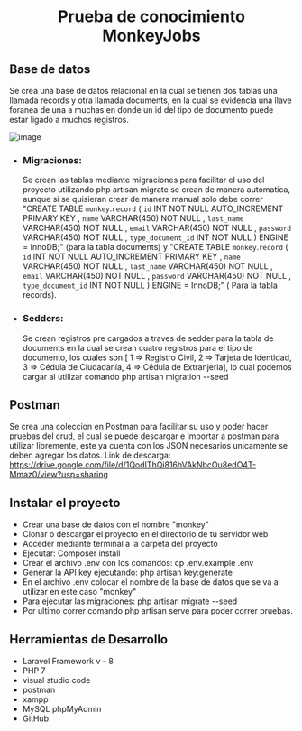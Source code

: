 # <p align="center">Prueba de conocimiento MonkeyJobs</p>

## Base de datos

Se crea una base de datos relacional en la cual se tienen dos tablas una llamada records y otra llamada documents, en la cual se evidencia una llave foranea de una a muchas en donde un id del tipo de documento puede estar ligado a muchos registros.

![image](https://github.com/sergiodaza97/Monkey_Crud/assets/79348915/e0296200-e37b-4b3d-a4cf-97bcc90e8dc8)

 - ### Migraciones: 
    Se crean las tablas mediante migraciones para facilitar el uso del proyecto utilizando php artisan migrate se crean de manera         automatica, aunque si se quisieran crear de manera manual solo debe correr "CREATE TABLE `monkey`.`record` ( `id` INT NOT NULL AUTO_INCREMENT PRIMARY KEY , `name` VARCHAR(450) NOT NULL , `last_name` VARCHAR(450) NOT NULL , `email` VARCHAR(450) NOT NULL , `password` VARCHAR(450) NOT NULL , `type_document_id` INT NOT NULL ) ENGINE = InnoDB;" (para la tabla documents) y "CREATE TABLE `monkey`.`record` ( `id` INT NOT NULL AUTO_INCREMENT PRIMARY KEY , `name` VARCHAR(450) NOT NULL , `last_name` VARCHAR(450) NOT NULL , `email` VARCHAR(450) NOT NULL , `password` VARCHAR(450) NOT NULL , `type_document_id` INT NOT NULL ) ENGINE = InnoDB;" ( Para la tabla records).
 - ### Sedders: 
    Se crean registros pre cargados a traves de sedder para la tabla de documents en la cual se crean cuatro registros para el tipo de documento, los cuales son  [ 1 => Registro Civil, 2 => Tarjeta de Identidad, 3 => Cédula de Ciudadanía, 4 => Cédula de Extranjeria], lo cual podemos cargar al utilizar comando php artisan migration --seed
     

## Postman
Se crea una coleccion en Postman para facilitar su uso y poder hacer pruebas del crud, el cual se puede descargar e importar a postman para utilizar libremente, este ya cuenta con los JSON necesarios unicamente se deben agregar los datos.
Link de descarga: https://drive.google.com/file/d/1QodIThQi816hVAkNbcOu8edO4T-Mmaz0/view?usp=sharing

## Instalar el proyecto
 - Crear una base de datos con el nombre "monkey"
 - Clonar o descargar el proyecto en el directorio de tu servidor web
 - Acceder mediante terminal a la carpeta del proyecto
 - Ejecutar: Composer install
 - Crear el archivo .env con los comandos: cp .env.example .env
 - Generar la API key ejecutando: php artisan key:generate
 - En el archivo .env colocar el nombre de la base de datos que se va a utilizar en este caso "monkey"
 - Para ejecutar las migraciones: php artisan migrate --seed
 - Por ultimo correr comando php artisan serve para poder correr pruebas.

## Herramientas de Desarrollo
 - Laravel Framework v - 8
 - PHP 7
 - visual studio code
 - postman
 - xampp
 - MySQL phpMyAdmin
 - GitHub
